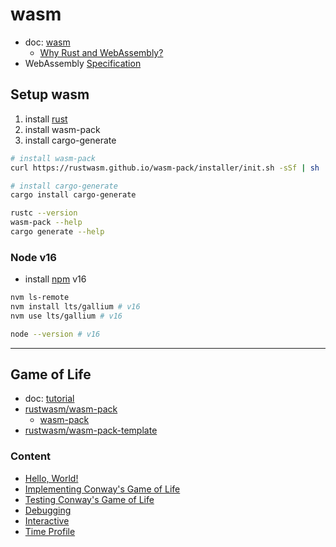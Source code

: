# wasm

- doc: [wasm](https://rustwasm.github.io/docs/book/)
  - [Why Rust and WebAssembly?](https://rustwasm.github.io/docs/book/why-rust-and-webassembly.html)
- WebAssembly [Specification](https://webassembly.github.io/spec/core/)

## Setup wasm

1. install [rust](/README.md#install-by-rustup)
2. install wasm-pack
3. install cargo-generate

```bash
# install wasm-pack
curl https://rustwasm.github.io/wasm-pack/installer/init.sh -sSf | sh

# install cargo-generate
cargo install cargo-generate
```

```bash
rustc --version
wasm-pack --help
cargo generate --help
```

### Node v16

- install [npm](https://github.com/rurumimic/supply/blob/master/languages/node.md) v16

```bash
nvm ls-remote
nvm install lts/gallium # v16
nvm use lts/gallium # v16

node --version # v16
```

---

## Game of Life

- doc: [tutorial](https://rustwasm.github.io/docs/book/game-of-life/introduction.html)
- [rustwasm/wasm-pack](https://github.com/rustwasm/wasm-pack)
  - [wasm-pack](https://rustwasm.github.io/wasm-pack/installer/)
- [rustwasm/wasm-pack-template](https://github.com/rustwasm/wasm-pack-template)

### Content

- [Hello, World!](wasm-game-of-life/docs/README.md)
- [Implementing Conway's Game of Life](wasm-game-of-life/docs/implementing.md)
- [Testing Conway's Game of Life](wasm-game-of-life/docs/test.md)
- [Debugging](wasm-game-of-life/docs/debug.md)
- [Interactive](wasm-game-of-life/docs/interactive.md)
- [Time Profile](wasm-game-of-life/docs/profile.md)

